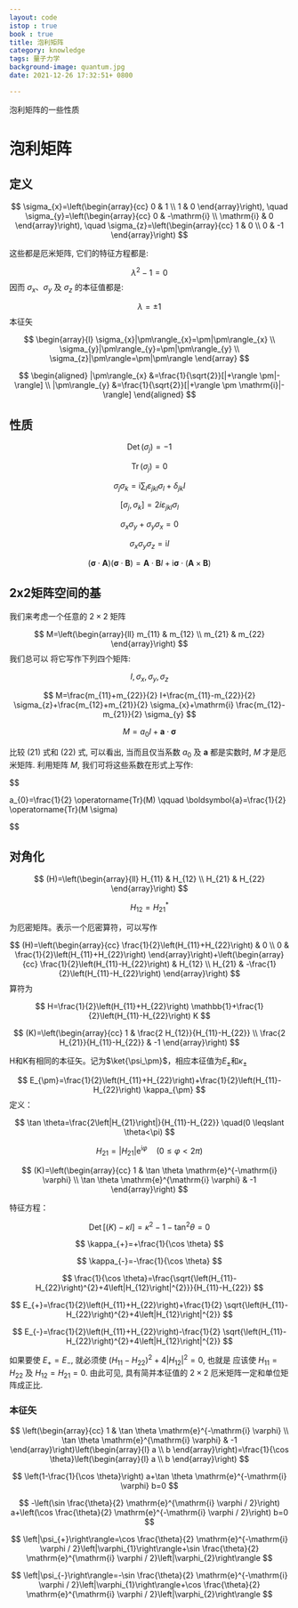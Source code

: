 ```yaml
---
layout: code
istop : true
book : true
title: 泡利矩阵
category: knowledge
tags: 量子力学
background-image: quantum.jpg
date: 2021-12-26 17:32:51+ 0800

---
```


泡利矩阵的一些性质 <!-- more -->

# 泡利矩阵

## 定义

$$
\sigma_{x}=\left(\begin{array}{cc}
0 & 1 \\
1 & 0
\end{array}\right), \quad \sigma_{y}=\left(\begin{array}{cc}
0 & -\mathrm{i} \\
\mathrm{i} & 0
\end{array}\right), \quad \sigma_{z}=\left(\begin{array}{cc}
1 & 0 \\
0 & -1
\end{array}\right)
$$

这些都是厄米矩阵, 它们的特征方程都是:


$$
\lambda^{2}-1=0
$$
因而 $\sigma_{x} 、 \sigma_{y}$ 及 $\sigma_{z}$ 的本征值都是:


$$
\lambda=\pm 1
$$
本征矢


$$
\begin{array}{l}
\sigma_{x}|\pm\rangle_{x}=\pm|\pm\rangle_{x} \\
\sigma_{y}|\pm\rangle_{y}=\pm|\pm\rangle_{y} \\
\sigma_{z}|\pm\rangle=\pm|\pm\rangle
\end{array}
$$

$$
\begin{aligned}
|\pm\rangle_{x} &=\frac{1}{\sqrt{2}}[|+\rangle \pm|-\rangle] \\
|\pm\rangle_{y} &=\frac{1}{\sqrt{2}}[|+\rangle \pm \mathrm{i}|-\rangle]
\end{aligned}
$$

## 性质

$$
\operatorname{Det}\left(\sigma_{j}\right)=-1
$$

$$
\operatorname{Tr}\left(\sigma_{j}\right)=0
$$

$$
\sigma_{j} \sigma_{k}=\mathrm{i} \sum_{l} \varepsilon_{j k l} \sigma_{l}+\delta_{j k} I
$$

$$
[\sigma_j,\sigma_k]=2i\varepsilon_{jkl}\sigma_l
$$

$$
\sigma_{x} \sigma_{y}+\sigma_{y} \sigma_{x}=0
$$

$$
\sigma_{x} \sigma_{y} \sigma_{z}=\mathrm{i} I
$$

$$
(\boldsymbol{\sigma} \cdot \boldsymbol{A})(\boldsymbol{\sigma} \cdot \boldsymbol{B})=\boldsymbol{A} \cdot \boldsymbol{B} I+\mathrm{i} \boldsymbol{\sigma} \cdot(\boldsymbol{A} \times \boldsymbol{B})
$$

## 2x2矩阵空间的基

我们来考虑一个任意的 $2 \times 2$ 矩阵


$$
M=\left(\begin{array}{ll}
m_{11} & m_{12} \\
m_{21} & m_{22}
\end{array}\right)
$$
我们总可以 将它写作下列四个矩阵:


$$
I, \sigma_{x}, \sigma_{y}, \sigma_{z}
$$

$$
M=\frac{m_{11}+m_{22}}{2} I+\frac{m_{11}-m_{22}}{2} \sigma_{z}+\frac{m_{12}+m_{21}}{2} \sigma_{x}+\mathrm{i} \frac{m_{12}-m_{21}}{2} \sigma_{y}
$$

$$
M=a_{0} I+\boldsymbol{a} \cdot \boldsymbol{\sigma}
$$

比较 (21) 式和 (22) 式, 可以看出, 当而且仅当系数 $a_{0}$ 及 $\boldsymbol{a}$ 都是实数时, $M$ 才是厄米矩阵. 利用矩阵 $M$, 我们可将这些系数在形式上写作:


$$

a_{0}=\frac{1}{2} \operatorname{Tr}(M) \qquad
\boldsymbol{a}=\frac{1}{2} \operatorname{Tr}(M \sigma)
$$

## 对角化

$$
(H)=\left(\begin{array}{ll}
H_{11} & H_{12} \\
H_{21} & H_{22}
\end{array}\right)
$$

$$
H_{12}=H_{21}^{*}
$$

为厄密矩阵。表示一个厄密算符，可以写作


$$
(H)=\left(\begin{array}{cc}
\frac{1}{2}\left(H_{11}+H_{22}\right) & 0 \\
0 & \frac{1}{2}\left(H_{11}+H_{22}\right)
\end{array}\right)+\left(\begin{array}{cc}
\frac{1}{2}\left(H_{11}-H_{22}\right) & H_{12} \\
H_{21} & -\frac{1}{2}\left(H_{11}-H_{22}\right)
\end{array}\right)
$$
算符为


$$
H=\frac{1}{2}\left(H_{11}+H_{22}\right) \mathbb{1}+\frac{1}{2}\left(H_{11}-H_{22}\right) K
$$

$$
(K)=\left(\begin{array}{cc}
1 & \frac{2 H_{12}}{H_{11}-H_{22}} \\
\frac{2 H_{21}}{H_{11}-H_{22}} & -1
\end{array}\right)
$$

H和K有相同的本征矢。记为$\ket{\psi_\pm}$，相应本征值为$E_{\pm}$和$\kappa_{\pm}$


$$
E_{\pm}=\frac{1}{2}\left(H_{11}+H_{22}\right)+\frac{1}{2}\left(H_{11}-H_{22}\right) \kappa_{\pm}
$$
定义：


$$
\tan \theta=\frac{2\left|H_{21}\right|}{H_{11}-H_{22}} \quad(0 \leqslant \theta<\pi)
$$

$$
H_{21}=\left|H_{21}\right| \mathrm{e}^{\mathrm{i} \varphi} \quad(0 \leqslant \varphi<2 \pi)
$$

$$
(K)=\left(\begin{array}{cc}
1 & \tan \theta \mathrm{e}^{-\mathrm{i} \varphi} \\
\tan \theta \mathrm{e}^{\mathrm{i} \varphi} & -1
\end{array}\right)
$$

特征方程：


$$
\operatorname{Det}[(K)-\kappa I]=\kappa^{2}-1-\tan ^{2} \theta=0
$$

$$
\kappa_{+}=+\frac{1}{\cos \theta}
$$

$$
\kappa_{-}=-\frac{1}{\cos \theta}
$$

$$
\frac{1}{\cos \theta}=\frac{\sqrt{\left(H_{11}-H_{22}\right)^{2}+4\left|H_{12}\right|^{2}}}{H_{11}-H_{22}}
$$

$$
E_{+}=\frac{1}{2}\left(H_{11}+H_{22}\right)+\frac{1}{2} \sqrt{\left(H_{11}-H_{22}\right)^{2}+4\left|H_{12}\right|^{2}}
$$

$$
E_{-}=\frac{1}{2}\left(H_{11}+H_{22}\right)-\frac{1}{2} \sqrt{\left(H_{11}-H_{22}\right)^{2}+4\left|H_{12}\right|^{2}}
$$

如果要使 $E_{+}=E_{-}$, 就必须使 $\left(H_{11}-H_{22}\right)^{2}+4\left|H_{12}\right|^{2}=0$, 也就是 应该使 $H_{11}=H_{22}$ 及 $H_{12}=H_{21}=0$. 由此可见, 具有简并本征值的 $2 \times 2$ 厄米矩阵一定和单位矩阵成正比.

### 本征矢

$$
\left(\begin{array}{cc}
1 & \tan \theta \mathrm{e}^{-\mathrm{i} \varphi} \\
\tan \theta \mathrm{e}^{\mathrm{i} \varphi} & -1
\end{array}\right)\left(\begin{array}{l}
a \\
b
\end{array}\right)=\frac{1}{\cos \theta}\left(\begin{array}{l}
a \\
b
\end{array}\right)
$$

$$
\left(1-\frac{1}{\cos \theta}\right) a+\tan \theta \mathrm{e}^{-\mathrm{i} \varphi} b=0
$$

$$
-\left(\sin \frac{\theta}{2} \mathrm{e}^{\mathrm{i} \varphi / 2}\right) a+\left(\cos \frac{\theta}{2} \mathrm{e}^{-\mathrm{i} \varphi / 2}\right) b=0
$$

$$
\left|\psi_{+}\right\rangle=\cos \frac{\theta}{2} \mathrm{e}^{-\mathrm{i} \varphi / 2}\left|\varphi_{1}\right\rangle+\sin \frac{\theta}{2} \mathrm{e}^{\mathrm{i} \varphi / 2}\left|\varphi_{2}\right\rangle
$$

$$
\left|\psi_{-}\right\rangle=-\sin \frac{\theta}{2} \mathrm{e}^{-\mathrm{i} \varphi / 2}\left|\varphi_{1}\right\rangle+\cos \frac{\theta}{2} \mathrm{e}^{\mathrm{i} \varphi / 2}\left|\varphi_{2}\right\rangle
$$